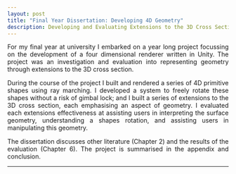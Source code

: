 ```yaml
---
layout: post
title: "Final Year Dissertation: Developing 4D Geometry"
description: Developing and Evaluating Extensions to the 3D Cross Section of 4D Geometry
---
```


<div style="text-align: justify">
For my final year at university I embarked on a year long project focussing on the development of a four dimensional renderer written in Unity.
The project was an investigation and evaluation into representing geometry through extensions to the 3D cross section.

During the course of the project I built and rendered a series of 4D primitive shapes using ray marching. I developed a system to freely rotate these shapes without a risk of gimbal lock; and I built a series of extensions to the 3D cross section, each emphasising an aspect of geometry. I evaluated each extensions effectiveness at assisting users in interpreting the surface geometry, understanding a shapes rotation, and assisting users in manipulating this geometry.

The dissertation discusses other literature (Chapter 2) and the results of the evaluation (Chapter 6). The project is summarised in the appendix and conclusion.
</div>

---

<object data="/assets/l4proj.pdf" width=630 height=840 type='application/pdf'></object>